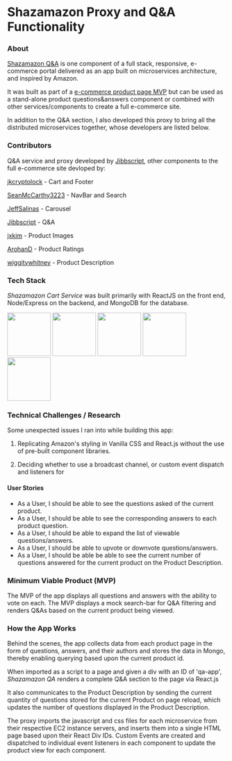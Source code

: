 # Shazamazon Proxy and Q&A Functionality

### About

<a href="https://github.com/shazamazon/modules-qa">Shazamazon Q&A</a> is one component of a full stack, responsive, e-commerce portal delivered as an app built on microservices architecture, and inspired by Amazon.

It was built as part of a <a href="https://github.com/shazamazon">e-commerce product page MVP</a> but can be used as a stand-alone product questions&answers component or combined with other services/components to create a full e-commerce site.

In addition to the Q&A section, I also developed this proxy to bring all the distributed microservices together, whose developers are listed below.

### Contributors

Q&A service and proxy developed by <a href="https://github.com/Jibbscript">Jibbscript</a>, other components to the full e-commerce site devloped by:

 <a href="https://github.com/jkcryptolock">jkcryptolock</a> - Cart and Footer

<a href="https://github.com/SeanMcCarthy3223">SeanMcCarthy3223</a> - NavBar and Search

<a href='https://github.com/JeffSalinas'>JeffSalinas</a> - Carousel

<a href='https://github.com/Jibbscript'>Jibbscript</a> - Q&A

<a href='https://github.com/jxkim'>jxkim</a> - Product Images

<a href='https://github.com/ArohanD'>ArohanD</a> - Product Ratings

<a href='https://github.com/wiggitywhitney'>wiggitywhitney</a> - Product Description

### Tech Stack

_Shazamazon Cart Service_ was built primarily with ReactJS on the front end, Node/Express on the backend, and MongoDB for the database.

<img src="https://lh3.googleusercontent.com/ZIHOUCCxFaB7NirPhEX4K8cyTPIMvxvdJxpuhjb_qJ_dk-z7qEgD8riaR0ODXzXQZYn23zHpFiwGzxTDT88FTLeUMoPqlIjyLKoL1am8MH5pCoJExjL8SUC8uaeeiAjvQB0_vym6" width="100"/>
<img src="https://lh5.googleusercontent.com/_RcI-sgNRX5J0olXzRycjQN3tysoTXbH8kXRfE0AtBY8KkDrINApsrfZGAkczZYGwKTPZlYdJXQyKmWO4zFzvON9Op6Ovcu0GQxwabxWfGJH__oRB6YCC-qD_3b2yj_efkprD8UP" width="100" />
<img src="https://lh5.googleusercontent.com/rdAoVdYKOCnmtev6t7DJrEY7mG4iYsRPqeTH0Z-OrlsVmiea3q5SMtOGNSa7HzJcyxcIcelTacG5gPNgyBoIviiNcLbohQAicvpldcfM32Klb_ewouDRd67OtYhUAU1CEZB4rBqB" width="100" />
<img src="https://lh6.googleusercontent.com/tKlT8lGB2bTDqSilr_a2y8vaO-QBUdcUIYASnslf-RAKTxUEiEBq-_gTVBP0irIP1ZWNuSvp1fouOJrQBXUr0joVmBZzNyOec4jBpOyVogPZMOYhPH6YQwYOiLdZnfuaDnFel9rn" width="100" />
<img src="https://cloud.mongodb.com/static/images/mdb_logo.svg" width='100'/>

### Technical Challenges / Research

Some unexpected issues I ran into while building this app:

1. Replicating Amazon's styling in Vanilla CSS and React.js without the use of pre-built component libraries.

2. Deciding whether to use a broadcast channel, or custom event dispatch and listeners for 

#### User Stories

- As a User, I should be able to see the questions asked of the current product.
- As a User, I should be able to see the corresponding answers to each product question.
- As a User, I should be able to expand the list of viewable questions/answers.
- As a User, I should be able to upvote or downvote questions/answers.
- As a User, I should be able be able to see the current number of questions answered for the current product on the Product Description.

### Minimum Viable Product (MVP)

The MVP of the app displays all questions and answers with the ability to vote on each. The MVP displays a mock search-bar for Q&A filtering and renders Q&As based on the current product being viewed.

### How the App Works

Behind the scenes, the app collects data from each product page in the form of questions, answers, and their authors and stores the data in Mongo, thereby enabling querying based upon the current product id.

When imported as a script to a page and given a div with an ID of 'qa-app', _Shazamazon QA_ renders a complete Q&A section to the page via React.js

It also communicates to the Product Description by sending the current quantity of questions stored for the current Product on page reload, which updates the number of questions displayed in the Product Description.

The proxy imports the javascript and css files for each microservice from their respective EC2 instance servers, and inserts them into a single HTML page based upon their React Div IDs. Custom Events are created and dispatched to individual event listeners in each component to update the product view for each component.
